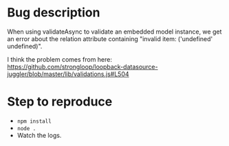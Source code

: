 # Bug description

When using validateAsync to validate an embedded model instance, we get an error about the relation attribute containing "invalid item: ('undefined' undefined)".

I think the problem comes from here: https://github.com/strongloop/loopback-datasource-juggler/blob/master/lib/validations.js#L504

# Step to reproduce

- `npm install`
- `node .`
- Watch the logs.
